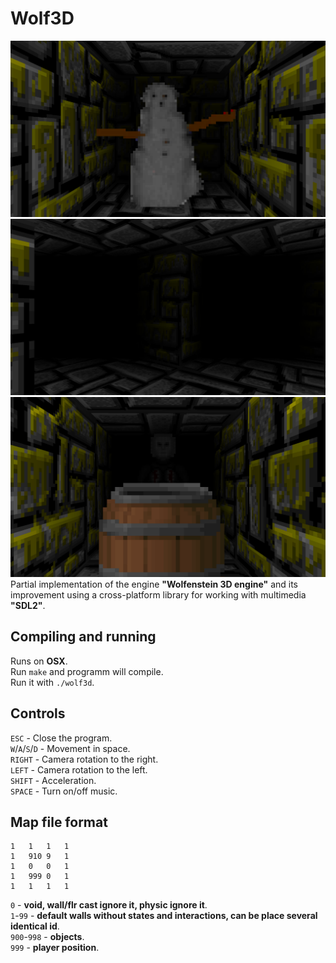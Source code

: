 # Wolf3D

![Image alt](https://github.com/GodFlight/Wolf3D/raw/master/image/1.png)
![Image alt](https://github.com/GodFlight/Wolf3D/raw/master/image/2.png)
![Image alt](https://github.com/GodFlight/Wolf3D/raw/master/image/3.png)
Partial implementation of the engine **"Wolfenstein 3D engine"** and its improvement using a cross-platform library for working with multimedia **"SDL2"**.


## Compiling and running
Runs on **OSX**.  
Run `make` and programm will compile.  
Run it with `./wolf3d`.  

## Controls
`ESC` - Close the program.  
`W`/`A`/`S`/`D` - Movement in space.    
`RIGHT` - Camera rotation to the right.  
`LEFT` - Camera rotation to the left.  
`SHIFT` - Acceleration.   
`SPACE` - Turn on/off music.  

## Map file format

```
1   1   1   1  
1   910 9   1  
1   0   0   1  
1   999 0   1  
1   1   1   1  
```

`0`         - **void, wall/flr cast ignore it, physic ignore it**.  
`1`-`99`    - **default walls without states and interactions, can be place several identical id**.  
`900`-`998` - **objects**.  
`999`       - **player position**.
